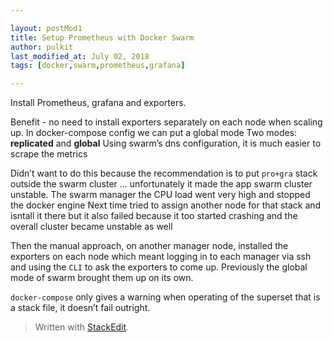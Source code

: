 ```yaml
---

layout: postMod1
title: Setup Prometheus with Docker Swarm
author: pulkit
last_modified_at: July 02, 2018
tags: [docker,swarm,prometheus,grafana]

---
```


Install Prometheus, grafana and exporters.

Benefit - no need to install exporters separately on each node when scaling up.
In docker-compose config we can put a global mode 
Two modes: **replicated** and **global**
Using swarm’s dns configuration, it is much easier to scrape the metrics

Didn’t want to do this because the recommendation is to put `pro+gra` stack outside the swarm cluster … unfortunately it made the app swarm cluster unstable. The swarm manager the CPU load went very high and stopped the docker engine
Next time tried to assign another node for that stack and isntall it there but it also failed because it too started crashing and the overall cluster became unstable as well

Then the manual approach, on another manager node, installed the exporters on each node which meant logging in to each manager via ssh and using the `CLI` to ask the exporters to come up. Previously the global mode of swarm brought them up on its own.

`docker-compose` only gives a warning when operating of the superset that is a stack file, it doesn’t fail outright.

> Written with [StackEdit](https://stackedit.io/).
<!--stackedit_data:
eyJoaXN0b3J5IjpbODY4NTE3NTQ4LDExMjUxNDM5NDBdfQ==
-->